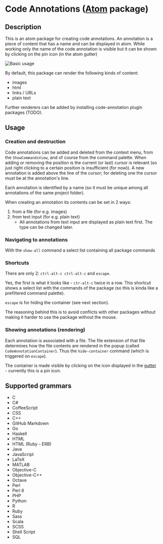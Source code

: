 # Code Annotations ([Atom](http://atom.io) package)

## Description

This is an atom package for creating code annotations.
An annotation is a piece of content that has a name and can be displayed in atom.
While working only the name of the code annotation is visible but it can be shown by clicking on the pin icon (in the atom gutter)

![Basic usage](https://github.com/jneuendorf/code-annotations/raw/master/gifs/basic-usage.gif)

By default, this package can render the following kinds of content:

- images
- html
- links / URLs
- plain text

Further renderers can be added by installing code-annotation plugin packages (TODO).


## Usage

### Creation and destruction

Code annotations can be added and deleted from the context menu, from the `ShowCommandsView`, and of course from the command palette.
When adding or removing the position is the current (or last) cursor is relevant (so just right clicking to a certain position is insufficient (for now)).
A new annotation is added above the line of the cursor; for deleting one the cursor must be at the annotation's line.

Each annotation is identified by a name (so it must be unique among all annotations of the same project folder).

When creating an annotation its contents can be set in 2 ways:

1. from a file (for e.g. images)
2. from text input (for e.g. plain text)
	- All annotations from text input are displayed as plain text first. The type can be changed later.


### Navigating to annotations

With the `show-all` command a select list containing all package commands


### Shortcuts

There are only 2: `ctrl-alt-c ctrl-alt-c` and `escape`.

Yes, the first is what it looks like - `ctr-alt-c` twice in a row.
This shortcut shows a select list with the commands of the package (so this is kinda like a prefiltered command palette).

`escape` is for hiding the container (see next section).

The reasoning behind this is to avoid conflicts with other packages without making it harder to use the package without the mouse.


### Showing annotations (rendering)

Each annotation is associated with a file. The file extension of that file determines how the file contents are rendered in the popup (called `CodeAnnotationContainer`).
Thus the `hide-container` command (which is triggered on `escape`).

The container is made visible by clicking on the icon displayed in the [gutter](https://atom.io/docs/api/latest/Gutter) - currently this is a pin icon.


## Supported grammars

- C
- C#
- CoffeeScript
- CSS
- C++
- GitHub Markdown
- Go
- Haskell
- HTML
- HTML (Ruby - ERB)
- Java
- JavaScript
- LaTeX
- MATLAB
- Objective-C
- Objective-C++
- Octave
- Perl
- Perl 6
- PHP
- Python
- R
- Ruby
- Sass
- Scala
- SCSS
- Shell Script
- SQL